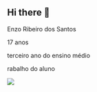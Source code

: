 ## Hi there 👋


Enzo Ribeiro dos Santos

17 anos 

terceiro ano do ensino médio 

rabalho do aluno 

![](https://itunes.apple.com/app/apple-store/id917932200?pt=39040802&ct=Media1GIFV2&mt=8)

<!--
**EnzoDosSanto5/EnzoDosSanto5** is a ✨ _special_ ✨ repository because its `README.md` (this file) appears on your GitHub profile.

Here are some ideas to get you started:

- 🔭 I’m currently working on ...
- 🌱 I’m currently learning ...
- 👯 I’m looking to collaborate on ...
- C I’m looking for help with ...
- 💬 Ask me about ...
- 📫 How to reach me: ...
- 😄 Pronouns: ...
- ⚡ Fun fact: ...
-->
